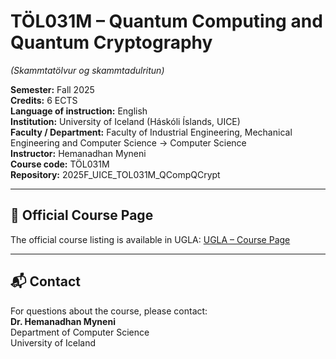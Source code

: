# TÖL031M – Quantum Computing and Quantum Cryptography
*(Skammtatölvur og skammtadulritun)*  

**Semester:** Fall 2025  
**Credits:** 6 ECTS  
**Language of instruction:** English  
**Institution:** University of Iceland (Háskóli Íslands, UICE)    
**Faculty / Department:** Faculty of Industrial Engineering, Mechanical Engineering and Computer Science → Computer Science    
**Instructor:** Hemanadhan Myneni  
**Course code:** TÖL031M  
**Repository:** 2025F_UICE_TOL031M_QCompQCrypt  

---

## 🔗 Official Course Page
The official course listing is available in UGLA:  [UGLA – Course Page](https://ugla.hi.is/kennsluskra/index.php?chapter=namskeid&id=71192620256&kennsluar=2025&tab=nam)

---

## 📬 Contact
For questions about the course, please contact:  
**Dr. Hemanadhan Myneni**  
Department of Computer Science  
University of Iceland  
<!-- Email: *[@hi.is]*  -->
